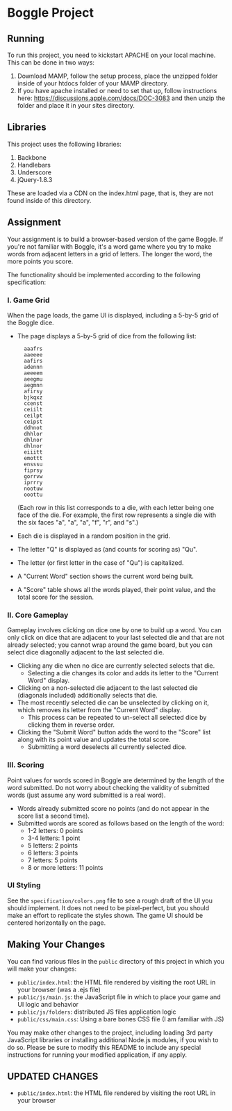 Boggle Project
==============

Running
-------

To run this project, you need to kickstart APACHE on your local machine. This can be done in two ways:

1. Download MAMP, follow the setup process, place the unzipped folder inside of your htdocs folder of your MAMP directory.
2. If you have apache installed or need to set that up, follow instructions here: https://discussions.apple.com/docs/DOC-3083  and then unzip the folder and place it in your sites directory.

Libraries
----------

This project uses the following libraries:
1. Backbone
2. Handlebars
3. Underscore
4. jQuery-1.8.3

These are loaded via a CDN on the index.html page, that is, they are not found inside of this directory.

Assignment
----------

Your assignment is to build a browser-based version of the game Boggle. If you're not familiar with Boggle, it's a word game where you try to make words from adjacent letters in a grid of letters. The longer the word, the more points you score.

The functionality should be implemented according to the following specification:

### I. Game Grid

When the page loads, the game UI is displayed, including a 5-by-5 grid of the Boggle dice.

* The page displays a 5-by-5 grid of dice from the following list:

        aaafrs
        aaeeee
        aafirs
        adennn
        aeeeem
        aeegmu
        aegmnn
        afirsy
        bjkqxz
        ccenst
        ceiilt
        ceilpt
        ceipst
        ddhnot
        dhhlor
        dhlnor
        dhlnor
        eiiitt
        emottt
        ensssu
        fiprsy
        gorrvw
        iprrry
        nootuw
        ooottu

    (Each row in this list corresponds to a die, with each letter being one face of the die. For example, the first row represents a single die with the six faces "a", "a", "a", "f", "r", and "s".)

* Each die is displayed in a random position in the grid.
* The letter "Q" is displayed as (and counts for scoring as) "Qu".
* The letter (or first letter in the case of "Qu") is capitalized.
* A "Current Word" section shows the current word being built.
* A "Score" table shows all the words played, their point value, and the total score for the session.

### II. Core Gameplay

Gameplay involves clicking on dice one by one to build up a word. You can only click on dice that are adjacent to your last selected die and that are not already selected; you cannot wrap around the game board, but you can select dice diagonally adjacent to the last selected die.

* Clicking any die when no dice are currently selected selects that die.
    * Selecting a die changes its color and adds its letter to the "Current Word" display.
* Clicking on a non-selected die adjacent to the last selected die (diagonals included) additionally selects that die.
* The most recently selected die can be unselected by clicking on it, which removes its letter from the "Current Word" display.
    * This process can be repeated to un-select all selected dice by clicking them in reverse order.
* Clicking the "Submit Word" button adds the word to the "Score" list along with its point value and updates the total score.
    * Submitting a word deselects all currently selected dice.

### III. Scoring

Point values for words scored in Boggle are determined by the length of the word submitted. Do not worry about checking the validity of submitted words (just assume any word submitted is a real word).

* Words already submitted score no points (and do not appear in the score list a second time).
* Submitted words are scored as follows based on the length of the word:
    * 1-2 letters: 0 points
    * 3-4 letters: 1 point
    * 5 letters: 2 points
    * 6 letters: 3 points
    * 7 letters: 5 points
    * 8 or more letters: 11 points

### UI Styling

See the `specification/colors.png` file to see a rough draft of the UI you should implement. It does not need to be pixel-perfect, but you should make an effort to replicate the styles shown. The game UI should be centered horizontally on the page.

Making Your Changes
-------------------

You can find various files in the `public` directory of this project in which you will make your changes:

* `public/index.html`: the HTML file rendered by visiting the root URL in your browser (was a .ejs file)
* `public/js/main.js`: the JavaScript file in which to place your game and UI logic and behavior
* `public/js/folders`: distributed JS files application logic
* `public/css/main.css`: Using a bare bones CSS file (I am familiar with JS)

You may make other changes to the project, including loading 3rd party JavaScript libraries or installing additional Node.js modules, if you wish to do so. Please be sure to modify this README to include any special instructions for running your modified application, if any apply.

UPDATED CHANGES
-------------------



* `public/index.html`: the HTML file rendered by visiting the root URL in your browser
